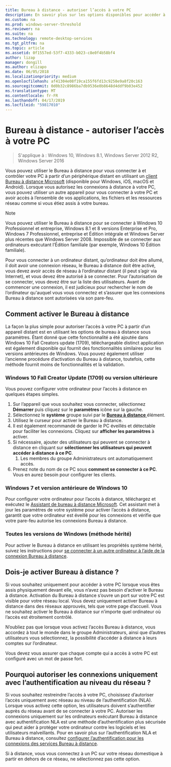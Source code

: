 ```yaml
---
title: Bureau à distance - autoriser l’accès à votre PC
description: En savoir plus sur les options disponibles pour accéder à distance à votre PC
ms.custom: na
ms.prod: windows-server-threshold
ms.reviewer: na
ms.suite: na
ms.technology: remote-desktop-services
ms.tgt_pltfrm: na
ms.topic: article
ms.assetid: 0f1557ed-53f7-4333-b023-c8e0f4b58bf4
author: lizap
manager: dongill
ms.author: elizapo
ms.date: 06/05/2018
ms.localizationpriority: medium
ms.openlocfilehash: af41304e08f19ca155f6fd13c9258e9a8f20c163
ms.sourcegitcommit: 0d0b32c8986ba7db9536e0b8648d4ddf9b03e452
ms.translationtype: MT
ms.contentlocale: fr-FR
ms.lasthandoff: 04/17/2019
ms.locfileid: "59817010"
---
```

# <a name="remote-desktop---allow-access-to-your-pc"></a>Bureau à distance - autoriser l’accès à votre PC

>S'applique à : Windows 10, Windows 8.1, Windows Server 2012 R2, Windows Server 2016

Vous pouvez utiliser le Bureau à distance pour vous connecter à et contrôler votre PC à partir d’un périphérique distant en utilisant un [client Bureau à distance Microsoft](remote-desktop-clients.md) (disponible pour Windows, iOS, macOS et Android). Lorsque vous autorisez les connexions à distance à votre PC, vous pouvez utiliser un autre appareil pour vous connecter à votre PC et avoir accès à l’ensemble de vos applications, les fichiers et les ressources réseau comme si vous étiez assis à votre bureau.  

> [!NOTE]
> Vous pouvez utiliser le Bureau à distance pour se connecter à Windows 10 Professionnel et entreprise, Windows 8.1 et 8 versions Enterprise et Pro, Windows 7 Professionnel, entreprise et Édition intégrale et Windows Server plus récentes que Windows Server 2008. Impossible de se connecter aux ordinateurs exécutant l’Édition familiale (par exemple, Windows 10 Édition familiale). 

Pour vous connecter à un ordinateur distant, qu’ordinateur doit être allumé, il doit avoir une connexion réseau, le Bureau à distance doit être activé, vous devez avoir accès de réseau à l’ordinateur distant (il peut s’agir via Internet), et vous devez être autorisé à se connecter. Pour l’autorisation de se connecter, vous devez être sur la liste des utilisateurs. Avant de commencer une connexion, il est judicieux pour rechercher le nom de l’ordinateur qu'auquel vous vous connectez et s’assurer que les connexions Bureau à distance sont autorisées via son pare-feu.

## <a name="how-to-enable-remote-desktop"></a>Comment activer le Bureau à distance

La façon la plus simple pour autoriser l’accès à votre PC à partir d’un appareil distant est en utilisant les options de bureau à distance sous paramètres. Étant donné que cette fonctionnalité a été ajoutée dans Windows 10 Fall Creators update (1709), téléchargeable distinct application est également disponible qui fournit des fonctionnalités similaires pour les versions antérieures de Windows. Vous pouvez également utiliser l’ancienne procédure d’activation du Bureau à distance, toutefois, cette méthode fournit moins de fonctionnalités et la validation.

### <a name="windows-10-fall-creator-update-1709-or-later"></a>Windows 10 Fall Creator Update (1709) ou version ultérieure

Vous pouvez configurer votre ordinateur pour l’accès à distance en quelques étapes simples.
1. Sur l’appareil que vous souhaitez vous connecter, sélectionnez **Démarrer** puis cliquez sur le **paramètres** icône sur la gauche.
2. Sélectionnez le **système** groupe suivi par le [ **Bureau à distance** ](ms-settings:remotedesktop) élément.
3. Utilisez le curseur pour activer le Bureau à distance.
4. Il est également recommandé de garder le PC éveillés et détectable pour faciliter les connexions. Cliquez sur **afficher les paramètres** à activer.
5. Si nécessaire, ajouter des utilisateurs qui peuvent se connecter à distance en cliquant sur **sélectionner les utilisateurs qui peuvent accéder à distance à ce PC**.
   1. Les membres du groupe Administrateurs ont automatiquement accès.
6. Prenez note du nom de ce PC sous **comment se connecter à ce PC**. Vous en aurez besoin pour configurer les clients.

### <a name="windows-7-and-early-version-of-windows-10"></a>Windows 7 et version antérieure de Windows 10

Pour configurer votre ordinateur pour l’accès à distance, téléchargez et exécutez le [Assistant de bureau à distance Microsoft](https://www.microsoft.com/download/details.aspx?id=50042). Cet assistant met à jour les paramètres de votre système pour activer l’accès à distance, garantit que votre ordinateur est éveillé pour les connexions et vérifie que votre pare-feu autorise les connexions Bureau à distance. 

### <a name="all-versions-of-windows-legacy-method"></a>Toutes les versions de Windows (méthode hérité)

Pour activer le Bureau à distance en utilisant les propriétés système hérité, suivez les instructions pour [se connecter à un autre ordinateur à l’aide de la connexion Bureau à distance](https://windows.microsoft.com/windows/remote-desktop-connection-faq).

## <a name="should-i-enable-remote-desktop"></a>Dois-je activer Bureau à distance ?

Si vous souhaitez uniquement pour accéder à votre PC lorsque vous êtes assis physiquement devant elle, vous n’avez pas besoin d’activer le Bureau à distance. Activation du Bureau à distance s’ouvre un port sur votre PC est visible pour votre réseau local. Vous devez uniquement activer Bureau à distance dans des réseaux approuvés, tels que votre page d’accueil. Vous ne souhaitez activer le Bureau à distance sur n’importe quel ordinateur où l’accès est étroitement contrôlé.

N’oubliez pas que lorsque vous activez l’accès Bureau à distance, vous accordez à tout le monde dans le groupe Administrateurs, ainsi que d’autres utilisateurs vous sélectionnez, la possibilité d’accéder à distance à leurs comptes sur l’ordinateur.

Vous devez vous assurer que chaque compte qui a accès à votre PC est configuré avec un mot de passe fort.

## <a name="why-allow-connections-only-with-network-level-authentication"></a>Pourquoi autoriser les connexions uniquement avec l’authentification au niveau du réseau ? 
 
Si vous souhaitez restreindre l’accès à votre PC, choisissez d’autoriser l’accès uniquement avec réseau au niveau de l’authentification (NLA). Lorsque vous activez cette option, les utilisateurs doivent s’authentifier auprès du réseau avant de se connecter à votre PC. Autoriser les connexions uniquement sur les ordinateurs exécutant Bureau à distance avec authentification NLA est une méthode d’authentification plus sécurisée qui peut aider à protéger votre ordinateur contre les logiciels et les utilisateurs malveillants. Pour en savoir plus sur l’authentification NLA et Bureau à distance, consultez [configurer l’authentification pour les connexions des services Bureau à distance](https://technet.microsoft.com/library/cc732713(v=ws.11).aspx). 

Si à distance, vous vous connectez à un PC sur votre réseau domestique à partir en dehors de ce réseau, ne sélectionnez pas cette option.
